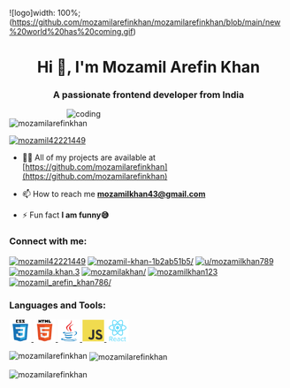 ![logo]width: 100%;(https://github.com/mozamilarefinkhan/mozamilarefinkhan/blob/main/new%20world%20has%20coming.gif)
<h1 align="center">Hi 👋, I'm Mozamil Arefin Khan</h1>
<h3 align="center">A passionate frontend developer from India</h3>

<img align="right" alt="coding" width="400" src="https://user-images.githubusercontent.com/55389276/140866485-8fb1c876-9a8f-4d6a-98dc-08c4981eaf70.gif">

<p align="left"> <img src="https://komarev.com/ghpvc/?username=mozamilarefinkhan&label=Profile%20views&color=0e75b6&style=flat" alt="mozamilarefinkhan" /> </p>

<p align="left"> <a href="https://twitter.com/mozamil42221449" target="blank"><img src="https://img.shields.io/twitter/follow/mozamil42221449?logo=twitter&style=for-the-badge" alt="mozamil42221449" /></a> </p>

- 👨‍💻 All of my projects are available at [https://github.com/mozamilarefinkhan](https://github.com/mozamilarefinkhan)

- 📫 How to reach me **mozamilkhan43@gmail.com**

- ⚡ Fun fact **I am funny😅**

<h3 align="left">Connect with me:</h3>
<p align="left">
<a href="https://twitter.com/mozamil42221449" target="blank"><img align="center" src="https://raw.githubusercontent.com/rahuldkjain/github-profile-readme-generator/master/src/images/icons/Social/twitter.svg" alt="mozamil42221449" height="30" width="40" /></a>
<a href="https://linkedin.com/in/mozamil-khan-1b2ab51b5/" target="blank"><img align="center" src="https://raw.githubusercontent.com/rahuldkjain/github-profile-readme-generator/master/src/images/icons/Social/linked-in-alt.svg" alt="mozamil-khan-1b2ab51b5/" height="30" width="40" /></a>
<a href="https://codesandbox.com/u/mozamilkhan789" target="blank"><img align="center" src="https://raw.githubusercontent.com/rahuldkjain/github-profile-readme-generator/master/src/images/icons/Social/codesandbox.svg" alt="u/mozamilkhan789" height="30" width="40" /></a>
<a href="https://fb.com/mozamila.khan.3" target="blank"><img align="center" src="https://raw.githubusercontent.com/rahuldkjain/github-profile-readme-generator/master/src/images/icons/Social/facebook.svg" alt="mozamila.khan.3" height="30" width="40" /></a>
<a href="https://instagram.com/mozamilakhan/" target="blank"><img align="center" src="https://raw.githubusercontent.com/rahuldkjain/github-profile-readme-generator/master/src/images/icons/Social/instagram.svg" alt="mozamilakhan/" height="30" width="40" /></a>
<a href="https://www.hackerrank.com/mozamilkhan123" target="blank"><img align="center" src="https://raw.githubusercontent.com/rahuldkjain/github-profile-readme-generator/master/src/images/icons/Social/hackerrank.svg" alt="mozamilkhan123" height="30" width="40" /></a>
<a href="https://www.leetcode.com/mozamil_arefin_khan786/" target="blank"><img align="center" src="https://raw.githubusercontent.com/rahuldkjain/github-profile-readme-generator/master/src/images/icons/Social/leet-code.svg" alt="mozamil_arefin_khan786/" height="30" width="40" /></a>
</p>

<h3 align="left">Languages and Tools:</h3>
<p align="left"> <a href="https://www.w3schools.com/css/" target="_blank" rel="noreferrer"> <img src="https://raw.githubusercontent.com/devicons/devicon/master/icons/css3/css3-original-wordmark.svg" alt="css3" width="40" height="40"/> </a> <a href="https://www.w3.org/html/" target="_blank" rel="noreferrer"> <img src="https://raw.githubusercontent.com/devicons/devicon/master/icons/html5/html5-original-wordmark.svg" alt="html5" width="40" height="40"/> </a> <a href="https://www.java.com" target="_blank" rel="noreferrer"> <img src="https://raw.githubusercontent.com/devicons/devicon/master/icons/java/java-original.svg" alt="java" width="40" height="40"/> </a> <a href="https://developer.mozilla.org/en-US/docs/Web/JavaScript" target="_blank" rel="noreferrer"> <img src="https://raw.githubusercontent.com/devicons/devicon/master/icons/javascript/javascript-original.svg" alt="javascript" width="40" height="40"/> </a> <a href="https://reactjs.org/" target="_blank" rel="noreferrer"> <img src="https://raw.githubusercontent.com/devicons/devicon/master/icons/react/react-original-wordmark.svg" alt="react" width="40" height="40"/> </a> </p>

<p><img align="left" src="https://github-readme-stats.vercel.app/api/top-langs?username=mozamilarefinkhan&show_icons=true&locale=en&layout=compact" alt="mozamilarefinkhan" /></p>

<p>&nbsp;<img align="center" src="https://github-readme-stats.vercel.app/api?username=mozamilarefinkhan&show_icons=true&locale=en" alt="mozamilarefinkhan" /></p>

<p><img align="center" src="https://github-readme-streak-stats.herokuapp.com/?user=mozamilarefinkhan&" alt="mozamilarefinkhan" /></p>
